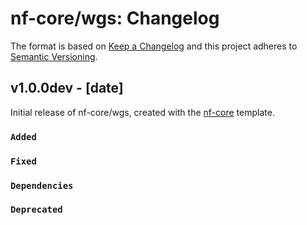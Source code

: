 # nf-core/wgs: Changelog

The format is based on [Keep a Changelog](https://keepachangelog.com/en/1.0.0/)
and this project adheres to [Semantic Versioning](https://semver.org/spec/v2.0.0.html).

## v1.0.0dev - [date]

Initial release of nf-core/wgs, created with the [nf-core](https://nf-co.re/) template.

### `Added`

### `Fixed`

### `Dependencies`

### `Deprecated`

